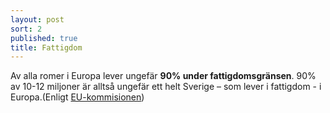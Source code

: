 ```yaml
---
layout: post
sort: 2
published: true
title: Fattigdom
---
```



Av alla romer i Europa lever ungefär **90% under fattigdomsgränsen**. 90% av 10-12 miljoner är alltså ungefär ett helt Sverige – som lever i fattigdom - i Europa.(Enligt [EU-kommisionen](http://fra.europa.eu/sites/default/files/fra_uploads/2099-FRA-2012-Roma-at-a-glance_EN.pdf))
